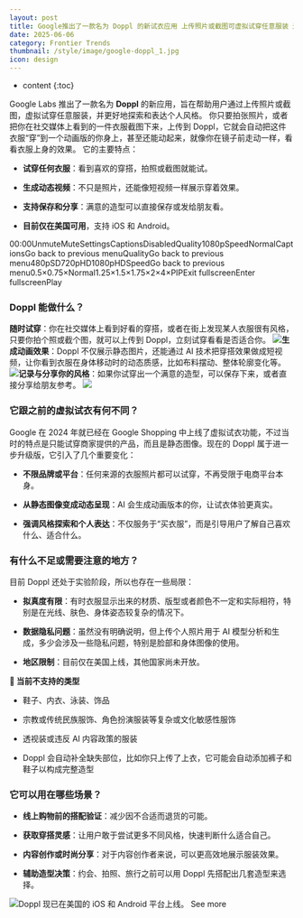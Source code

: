 ```yaml
---
layout: post
title: Google推出了一款名为 Doppl 的新试衣应用 上传照片或截图可虚拟试穿任意服装 还能让你动起来
date: 2025-06-06
category: Frontier Trends
thumbnail: /style/image/google-doppl_1.jpg
icon: design
---
```

* content
{:toc}

Google Labs 推出了一款名为 **Doppl** 的新应用，旨在帮助用户通过上传照片或截图，虚拟试穿任意服装，并更好地探索和表达个人风格。
你只要拍张照片，或者把你在社交媒体上看到的一件衣服截图下来，上传到 Doppl，它就会自动把这件衣服“穿”到一个动画版的你身上，甚至还能动起来，就像你在镜子前走动一样，看看衣服上身的效果。
它的主要特点：

- **试穿任何衣服**：看到喜欢的穿搭，拍照或截图就能试。

- **生成动态视频**：不只是照片，还能像短视频一样展示穿着效果。

- **支持保存和分享**：满意的造型可以直接保存或发给朋友看。

- **目前仅在美国可用**，支持 iOS 和 Android。

00:00UnmuteMuteSettingsCaptionsDisabledQuality1080pSpeedNormalCaptionsGo back to previous menuQualityGo back to previous menu480pSD720pHD1080pHDSpeedGo back to previous menu0.5×0.75×Normal1.25×1.5×1.75×2×4×PIPExit fullscreenEnter fullscreenPlay
### Doppl 能做什么？
**随时试穿**：你在社交媒体上看到好看的穿搭，或者在街上发现某人衣服很有风格，只要你拍个照或截个图，就可以上传到 Doppl，立刻试穿看看是否适合你。
![](https://assets-v2.circle.so/4tjlf3vvqk77u07immaxg452so6a)**生成动画效果**：Doppl 不仅展示静态图片，还能通过 AI 技术把穿搭效果做成短视频，让你看到衣服在身体移动时的动态质感，比如布料摆动、整体轮廓变化等。
![](https://assets-v2.circle.so/qvub5fq5idpozy9wnwcnigi6tier)**记录与分享你的风格**：如果你试穿出一个满意的造型，可以保存下来，或者直接分享给朋友参考。
![](https://assets-v2.circle.so/6htv7je2cle6jbk9fgh1xpqf1ck4)
### 它跟之前的虚拟试衣有何不同？
Google 在 2024 年就已经在 Google Shopping 中上线了虚拟试衣功能，不过当时的特点是只能试穿商家提供的产品，而且是静态图像。现在的 Doppl 属于进一步升级版，它引入了几个重要变化：

- **不限品牌或平台**：任何来源的衣服照片都可以试穿，不再受限于电商平台本身。

- **从静态图像变成动态呈现**：AI 会生成动画版本的你，让试衣体验更真实。

- **强调风格探索和个人表达**：不仅服务于“买衣服”，而是引导用户了解自己喜欢什么、适合什么。

### 有什么不足或需要注意的地方？
目前 Doppl 还处于实验阶段，所以也存在一些局限：

- **拟真度有限**：有时衣服显示出来的材质、版型或者颜色不一定和实际相符，特别是在光线、肤色、身体姿态较复杂的情况下。

- **数据隐私问题**：虽然没有明确说明，但上传个人照片用于 AI 模型分析和生成，多少会涉及一些隐私问题，特别是脸部和身体图像的使用。

- **地区限制**：目前仅在美国上线，其他国家尚未开放。

**🚫 当前不支持的类型**

- 鞋子、内衣、泳装、饰品

- 宗教或传统民族服饰、角色扮演服装等复杂或文化敏感性服饰

- 透视装或违反 AI 内容政策的服装

- Doppl 会自动补全缺失部位，比如你只上传了上衣，它可能会自动添加裤子和鞋子以构成完整造型

### 它可以用在哪些场景？

- **线上购物前的搭配验证**：减少因不合适而退货的可能。

- **获取穿搭灵感**：让用户敢于尝试更多不同风格，快速判断什么适合自己。

- **内容创作或时尚分享**：对于内容创作者来说，可以更高效地展示服装效果。

- **辅助造型决策**：约会、拍照、旅行之前可以用 Doppl 先搭配出几套造型来选择。

![](https://assets-v2.circle.so/4f0as19nyxocffnf35vsi1bnva9b)Doppl 现已在美国的 iOS 和 Android 平台上线。
See more